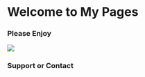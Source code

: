# Welcome to My Pages


### Please Enjoy


<img src="https://api.ixiaowai.cn/gqapi/gqapi.php">



### Support or Contact


